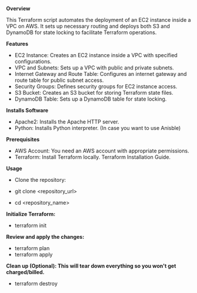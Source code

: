 
**Overview**

This Terraform script automates the deployment of an EC2 instance inside a VPC on AWS. It sets up necessary routing and deploys both S3 and DynamoDB for state locking to facilitate Terraform operations.

**Features**

- EC2 Instance: Creates an EC2 instance inside a VPC with specified configurations.
- VPC and Subnets: Sets up a VPC with public and private subnets.
- Internet Gateway and Route Table: Configures an internet gateway and route table for public subnet access.
- Security Groups: Defines security groups for EC2 instance access.
- S3 Bucket: Creates an S3 bucket for storing Terraform state files.
- DynamoDB Table: Sets up a DynamoDB table for state locking.

**Installs Software**

- Apache2: Installs the Apache HTTP server.
- Python: Installs Python interpreter. (In case you want to use Anisble)

**Prerequisites**

- AWS Account: You need an AWS account with appropriate permissions.
- Terraform: Install Terraform locally. Terraform Installation Guide.

**Usage**
- Clone the repository:

- git clone <repository_url>
- cd <repository_name>

**Initialize Terraform:**

- terraform init

**Review and apply the changes:**


- terraform plan
- terraform apply

**Clean up (Optional): This will tear down everything so you won't get charged/billed.**

- terraform destroy
